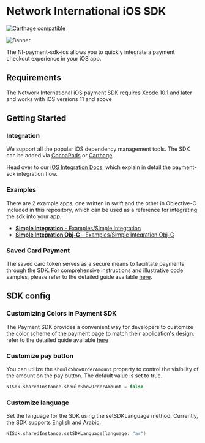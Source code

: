 # Network International iOS SDK

[![Carthage compatible](https://img.shields.io/badge/Carthage-compatible-4BC51D.svg?style=flat)](https://github.com/Carthage/Carthage)

![Banner](assets/banner.jpg)

The NI-payment-sdk-ios allows you to quickly integrate a payment checkout experience in your iOS app.

## Requirements

The Network International iOS payment SDK requires Xcode 10.1 and later and works with iOS versions 11 and above

## Getting Started

### Integration

We support all the popular iOS dependency management tools. The SDK can be added via [CocoaPods](https://cocoapods.org/) or [Carthage](https://github.com/Carthage/Carthage).

Head over to our [iOS Integration Docs](https://docs.ngenius-payments.com/reference#ios-sdk-integration-guide), which explain in detail the payment-sdk integration flow.

### Examples

There are 2 example apps, one written in swift and the other in Objective-C included in this repository, which can be used as a reference for integrating the sdk into your app.

- [**Simple Integration** - Examples/Simple Integration](/Examples/Simple%20Integration/)
- [**Simple Integration Obj-C** - Examples/Simple Integration Obj-C](/Examples/Simple%20Integration%20Obj-C/)

### Saved Card Payment

The saved card token serves as a secure means to facilitate payments through the SDK. For comprehensive instructions and illustrative code samples, please refer to the detailed guide available [here](https://github.com/network-international/payment-sdk-ios/wiki/Saved-Card-payment).

## SDK config

### Customizing Colors in Payment SDK

The Payment SDK provides a convenient way for developers to customize the color scheme of the payment page to match their application's design. refer to the detailed guide available [here](https://github.com/network-international/payment-sdk-ios/wiki/Customizing-Colors-in-Payment-SDK-for-iOS)

### Customize pay button

You can utilize the `shouldShowOrderAmount` property to control the visibility of the amount on the pay button. The default value is set to true.

```swift
NISdk.sharedInstance.shouldShowOrderAmount = false
```

### Customize language

Set the language for the SDK using the setSDKLanguage method. Currently, the SDK supports English and Arabic.

```swift
NISdk.sharedInstance.setSDKLanguage(language: "ar")
```
